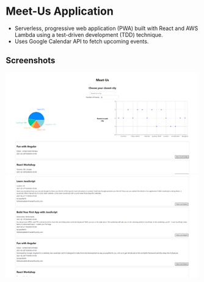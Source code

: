 # Meet-Us Application

- Serverless, progressive web application (PWA) built with React and AWS Lambda using a test-driven development (TDD) technique.
- Uses Google Calendar API to fetch upcoming events.

## Screenshots

<img src="public/Main-Screen.png">
<img src="public/Events-Details.png">
